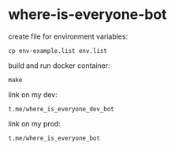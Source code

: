 # where-is-everyone-bot

create file for environment variables:
```
cp env-example.list env.list
```

build and run docker container:
```
make
```

link on my dev:
```
t.me/where_is_everyone_dev_bot
```

link on my prod:
```
t.me/where_is_everyone_bot
```
